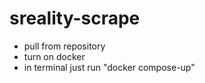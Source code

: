 # sreality-scrape
- pull from repository
- turn on docker 
- in terminal just run "docker compose-up"
